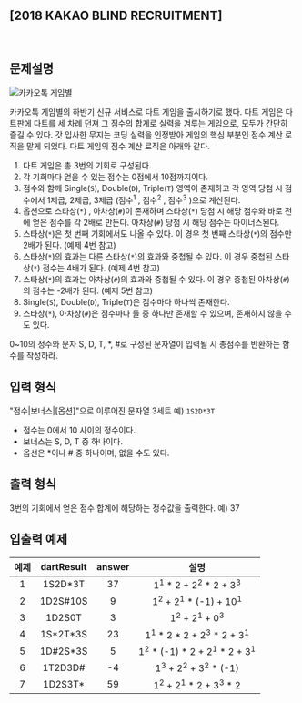 ## **[2018 KAKAO BLIND RECRUITMENT]**

<br>

## 문제설명

![카카오톡 게임별](http://t1.kakaocdn.net/welcome2018/gamestar.png)

카카오톡 게임별의 하반기 신규 서비스로 다트 게임을 출시하기로 했다. 다트 게임은 다트판에 다트를 세 차례 던져 그 점수의 합계로 실력을 겨루는 게임으로, 모두가 간단히 즐길 수 있다.
갓 입사한 무지는 코딩 실력을 인정받아 게임의 핵심 부분인 점수 계산 로직을 맡게 되었다. 다트 게임의 점수 계산 로직은 아래와 같다.

1. 다트 게임은 총 3번의 기회로 구성된다.
2. 각 기회마다 얻을 수 있는 점수는 0점에서 10점까지이다.
3. 점수와 함께 Single(`S`), Double(`D`), Triple(`T`) 영역이 존재하고 각 영역 당첨 시 점수에서 1제곱, 2제곱, 3제곱 (점수<sup>1</sup> , 점수<sup>2</sup> , 점수<sup>3</sup> )으로 계산된다.
4. 옵션으로 스타상(`*`) , 아차상(`#`)이 존재하며 스타상(`*`) 당첨 시 해당 점수와 바로 전에 얻은 점수를 각 2배로 만든다. 아차상(`#`) 당첨 시 해당 점수는 마이너스된다.
5. 스타상(`*`)은 첫 번째 기회에서도 나올 수 있다. 이 경우 첫 번째 스타상(`*`)의 점수만 2배가 된다. (예제 4번 참고)
6. 스타상(`*`)의 효과는 다른 스타상(`*`)의 효과와 중첩될 수 있다. 이 경우 중첩된 스타상(`*`) 점수는 4배가 된다. (예제 4번 참고)
7. 스타상(`*`)의 효과는 아차상(`#`)의 효과와 중첩될 수 있다. 이 경우 중첩된 아차상(`#`)의 점수는 -2배가 된다. (예제 5번 참고)
8. Single(`S`), Double(`D`), Triple(`T`)은 점수마다 하나씩 존재한다.
9. 스타상(`*`), 아차상(`#`)은 점수마다 둘 중 하나만 존재할 수 있으며, 존재하지 않을 수도 있다.

0~10의 정수와 문자 S, D, T, \*, #로 구성된 문자열이 입력될 시 총점수를 반환하는 함수를 작성하라.

## 입력 형식

"점수|보너스|[옵션]"으로 이루어진 문자열 3세트
예) `1S2D*3T`

- 점수는 0에서 10 사이의 정수이다.
- 보너스는 S, D, T 중 하나이다.
- 옵선은 \*이나 # 중 하나이며, 없을 수도 있다.

## 출력 형식

3번의 기회에서 얻은 점수 합계에 해당하는 정수값을 출력한다.
예) 37

## 입출력 예제

| 예제 | dartResult | answer |                              설명                               |
| :--: | :--------: | :----: | :-------------------------------------------------------------: |
|  1   |  1S2D\*3T  |   37   |     1<sup>1</sup> \* 2 + 2<sup>2</sup> \* 2 + 3<sup>3</sup>     |
|  2   |  1D2S#10S  |   9    |     1<sup>2</sup> + 2<sup>1</sup> \* (-1) + 10<sup>1</sup>      |
|  3   |   1D2S0T   |   3    |          1<sup>2</sup> + 2<sup>1</sup> + 0<sup>3</sup>          |
|  4   | 1S\*2T\*3S |   23   |  1<sup>1</sup> \* 2 \* 2 + 2<sup>3</sup> \* 2 + 3<sup>1</sup>   |
|  5   | 1D#2S\*3S  |   5    | 1<sup>2</sup> \* (-1) \* 2 + 2<sup>1</sup> \* 2 + 3<sup>1</sup> |
|  6   |  1T2D3D#   |   -4   |      1<sup>3</sup> + 2<sup>2</sup> + 3<sup>2</sup> \* (-1)      |
|  7   |  1D2S3T\*  |   59   |     1<sup>2</sup> + 2<sup>1</sup> \* 2 + 3<sup>3</sup> \* 2     |
